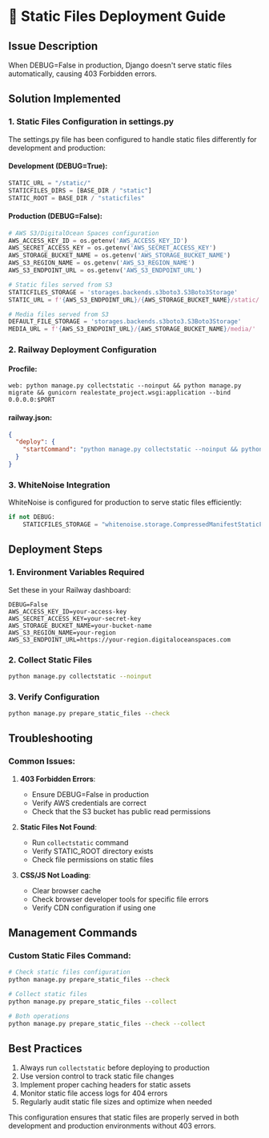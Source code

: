 # 📁 Static Files Deployment Guide

## Issue Description
When DEBUG=False in production, Django doesn't serve static files automatically, causing 403 Forbidden errors.

## Solution Implemented

### 1. Static Files Configuration in settings.py

The settings.py file has been configured to handle static files differently for development and production:

#### Development (DEBUG=True):
```python
STATIC_URL = "/static/"
STATICFILES_DIRS = [BASE_DIR / "static"]
STATIC_ROOT = BASE_DIR / "staticfiles"
```

#### Production (DEBUG=False):
```python
# AWS S3/DigitalOcean Spaces configuration
AWS_ACCESS_KEY_ID = os.getenv('AWS_ACCESS_KEY_ID')
AWS_SECRET_ACCESS_KEY = os.getenv('AWS_SECRET_ACCESS_KEY')
AWS_STORAGE_BUCKET_NAME = os.getenv('AWS_STORAGE_BUCKET_NAME')
AWS_S3_REGION_NAME = os.getenv('AWS_S3_REGION_NAME')
AWS_S3_ENDPOINT_URL = os.getenv('AWS_S3_ENDPOINT_URL')

# Static files served from S3
STATICFILES_STORAGE = 'storages.backends.s3boto3.S3Boto3Storage'
STATIC_URL = f'{AWS_S3_ENDPOINT_URL}/{AWS_STORAGE_BUCKET_NAME}/static/'

# Media files served from S3
DEFAULT_FILE_STORAGE = 'storages.backends.s3boto3.S3Boto3Storage'
MEDIA_URL = f'{AWS_S3_ENDPOINT_URL}/{AWS_STORAGE_BUCKET_NAME}/media/'
```

### 2. Railway Deployment Configuration

#### Procfile:
```
web: python manage.py collectstatic --noinput && python manage.py migrate && gunicorn realestate_project.wsgi:application --bind 0.0.0.0:$PORT
```

#### railway.json:
```json
{
  "deploy": {
    "startCommand": "python manage.py collectstatic --noinput && python manage.py migrate && gunicorn realestate_project.wsgi:application --bind 0.0.0.0:$PORT"
  }
}
```

### 3. WhiteNoise Integration

WhiteNoise is configured for production to serve static files efficiently:
```python
if not DEBUG:
    STATICFILES_STORAGE = "whitenoise.storage.CompressedManifestStaticFilesStorage"
```

## Deployment Steps

### 1. Environment Variables Required
Set these in your Railway dashboard:
```env
DEBUG=False
AWS_ACCESS_KEY_ID=your-access-key
AWS_SECRET_ACCESS_KEY=your-secret-key
AWS_STORAGE_BUCKET_NAME=your-bucket-name
AWS_S3_REGION_NAME=your-region
AWS_S3_ENDPOINT_URL=https://your-region.digitaloceanspaces.com
```

### 2. Collect Static Files
```bash
python manage.py collectstatic --noinput
```

### 3. Verify Configuration
```bash
python manage.py prepare_static_files --check
```

## Troubleshooting

### Common Issues:

1. **403 Forbidden Errors**: 
   - Ensure DEBUG=False in production
   - Verify AWS credentials are correct
   - Check that the S3 bucket has public read permissions

2. **Static Files Not Found**:
   - Run `collectstatic` command
   - Verify STATIC_ROOT directory exists
   - Check file permissions on static files

3. **CSS/JS Not Loading**:
   - Clear browser cache
   - Check browser developer tools for specific file errors
   - Verify CDN configuration if using one

## Management Commands

### Custom Static Files Command:
```bash
# Check static files configuration
python manage.py prepare_static_files --check

# Collect static files
python manage.py prepare_static_files --collect

# Both operations
python manage.py prepare_static_files --check --collect
```

## Best Practices

1. Always run `collectstatic` before deploying to production
2. Use version control to track static file changes
3. Implement proper caching headers for static assets
4. Monitor static file access logs for 404 errors
5. Regularly audit static file sizes and optimize when needed

This configuration ensures that static files are properly served in both development and production environments without 403 errors.